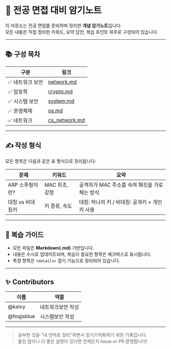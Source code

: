 # 🧠 전공 면접 대비 암기노트

이 저장소는 전공 면접를 준비하며 정리한 **개념 암기노트**입니다.  
모든 내용은 직접 정리한 키워드, 요약 답안, 복습 포인트 위주로 구성되어 있습니다.

---

## 📚 구성 목차

| 구분 | 링크 |
|------|------|
| ✅ 네트워크 보안 | [network.md](./network.md) |
| ✅ 암호학 | [crypto.md](./crypto.md) |
| ✅ 시스템 보안 | [system.md](./system.md) |
| ✅ 운영체제 | [os.md](./os.md) |
| ✅ 네트워크 | [cs_network.md](./cs_network.md) |
---

## ✍️ 작성 형식

모든 항목은 다음과 같은 표 형식으로 정리됩니다:

| 문제 | 키워드 | 요약 |
|------|--------|------|
| ARP 스푸핑이란? | MAC 위조, 감청 | 공격자가 MAC 주소를 속여 패킷을 가로채는 방식 |
| 대칭 vs 비대칭키 | 키 종류, 속도 | 대칭: 하나의 키 / 비대칭: 공개키 + 개인키 사용 |

---

## 🔁 복습 가이드

- 모든 파일은 **Markdown(.md)** 기반입니다.
- 내용은 수시로 업데이트되며, 복습이 필요한 항목은 체크박스로 표시됩니다.
- 특정 항목은 `<details>` 접기 기능으로 정리되어 있습니다.

---

## ✨ Contributors

| 이름 | 역할 |
|------|------|
| @kslvy | 네트워크보안 작성 |
| @foqjsblue | 시스템보안 작성 |
---

> 공부한 것을 "내 언어로 정리"하면서 장기기억화하기 위한 기록입니다.  
> 틀린 점이나 더 좋은 설명이 있다면 언제든지 Issue or PR 환영합니다!
